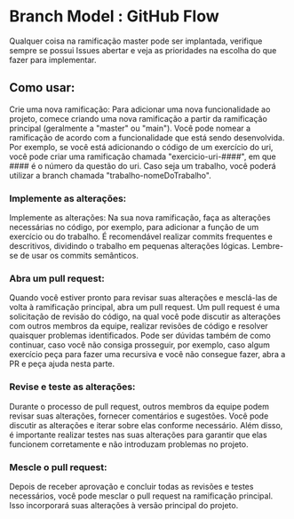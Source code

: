 # Branch Model : GitHub Flow

Qualquer coisa na ramificação master pode ser implantada, verifique sempre se possui Issues abertar e veja as prioridades na escolha do que fazer para implementar.

## Como usar:
Crie uma nova ramificação: Para adicionar uma nova funcionalidade ao projeto, comece criando uma nova ramificação a partir da ramificação principal (geralmente a "master" ou "main").
Você pode nomear a ramificação de acordo com a funcionalidade que está sendo desenvolvida. Por exemplo, se você está adicionando o código de um exercício do uri,
você pode criar uma ramificação chamada "exercicio-uri-####", em que #### é o número da questão do uri.
Caso seja um trabalho, você poderá utilizar a branch chamada "trabalho-nomeDoTrabalho".




### Implemente as alterações:

Implemente as alterações: Na sua nova ramificação,
faça as alterações necessárias no código, por exemplo, para adicionar a função de um exercício ou do trabalho.
É recomendável realizar commits frequentes e descritivos, dividindo o trabalho em pequenas alterações lógicas. Lembre-se de usar os commits semânticos.

### Abra um pull request:

Quando você estiver pronto para revisar suas alterações e mesclá-las de volta à ramificação principal, abra um pull request. Um pull request é uma solicitação de revisão do código,
na qual você pode discutir as alterações com outros membros da equipe, realizar revisões de código e resolver quaisquer problemas identificados. Pode ser dúvidas também de como continuar,
caso você não consiga prosseguir, por exemplo, caso algum exercício peça para fazer uma recursiva e você não consegue fazer, abra a PR e peça ajuda nesta parte.

### Revise e teste as alterações: 

Durante o processo de pull request, outros membros da equipe podem revisar suas alterações,
fornecer comentários e sugestões. Você pode discutir as alterações e iterar sobre elas conforme necessário.
Além disso, é importante realizar testes nas suas alterações para garantir que elas funcionem corretamente e não introduzam problemas no projeto.

### Mescle o pull request:

Depois de receber aprovação e concluir todas as revisões e testes necessários,
você pode mesclar o pull request na ramificação principal. Isso incorporará suas alterações à versão principal do projeto.


